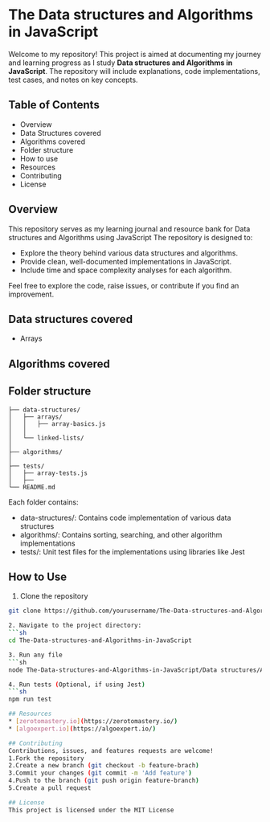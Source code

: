 # The Data structures and Algorithms in JavaScript

Welcome to my repository! This project is aimed at documenting my journey and learning progress as I study 
**Data structures and Algorithms in JavaScript**. The repository will include explanations, code 
implementations, test cases, and notes on key concepts.

## Table of Contents
* Overview
* Data Structures covered
* Algorithms covered
* Folder structure
* How to use
* Resources
* Contributing
* License

## Overview
This repository serves as my learning journal and resource bank for Data structures and Algorithms using JavaScript
The repository is designed to:
  * Explore the theory behind various data structures and algorithms.
  * Provide clean, well-documented implementations in JavaScript.
  * Include time and space complexity analyses for each algorithm.

Feel free to explore the code, raise issues, or contribute if you find an improvement.

## Data structures covered
  * Arrays
 
## Algorithms covered

## Folder structure
  ```
├── data-structures/
│   ├── arrays/
│   │   ├── array-basics.js
│   │   
│   └── linked-lists/
│     
├── algorithms/
│  
├── tests/
│   ├── array-tests.js
│   ├── 
└── README.md
```
Each folder contains:
* data-structures/: Contains code implementation of various data structures
* algorithms/: Contains sorting, searching, and other algorithm implementations
* tests/: Unit test files for the implementations using libraries like Jest

## How to Use
1. Clone the repository
```sh
git clone https://github.com/yourusername/The-Data-structures-and-Algorithms-in-JavaScript.git

2. Navigate to the project directory:
```sh
cd The-Data-structures-and-Algorithms-in-JavaScript

3. Run any file
```sh
node The-Data-structures-and-Algorithms-in-JavaScript/Data structures/Arrays/index.js

4. Run tests (Optional, if using Jest)
```sh
npm run test

## Resources
* [zerotomastery.io](https://zerotomastery.io/)
* [algoexpert.io](https://algoexpert.io/)

## Contributing
Contributions, issues, and features requests are welcome!
1.Fork the repository
2.Create a new branch (git checkout -b feature-brach)
3.Commit your changes (git commit -m 'Add feature')
4.Push to the branch (git push origin feature-branch)
5.Create a pull request

## License
This project is licensed under the MIT License

  
